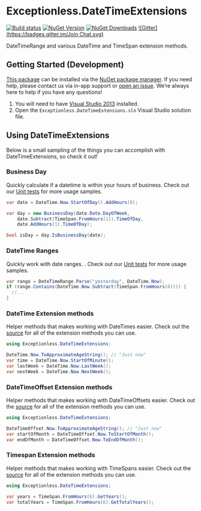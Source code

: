 # Exceptionless.DateTimeExtensions
[![Build status](https://ci.appveyor.com/api/projects/status/myxde4l3qky5y22f?svg=true)](https://ci.appveyor.com/project/Exceptionless/exceptionless-datetimeextensions) [![NuGet Version](http://img.shields.io/nuget/v/Exceptionless.DateTimeExtensions.svg?style=flat)](https://www.nuget.org/packages/Exceptionless.DateTimeExtensions/) [![NuGet Downloads](http://img.shields.io/nuget/dt/Exceptionless.DateTimeExtensions.svg?style=flat)](https://www.nuget.org/packages/Exceptionless.DateTimeExtensions/) [![Gitter](https://badges.gitter.im/Join Chat.svg)](https://gitter.im/exceptionless/Discuss)

DateTimeRange and various DateTime and TimeSpan extension methods.

## Getting Started (Development)

[This package](https://www.nuget.org/packages/Exceptionless.DateTimeExtensions/) can be installed via the [NuGet package manager](https://docs.nuget.org/consume/Package-Manager-Dialog). If you need help, please contact us via in-app support or [open an issue](https://github.com/exceptionless/Exceptionless.DateTimeExtensions/issues/new). We’re always here to help if you have any questions!

1. You will need to have [Visual Studio 2013](http://www.visualstudio.com/products/visual-studio-community-vs) installed.
2. Open the `Exceptionless.DateTimeExtensions.sln` Visual Studio solution file.

## Using DateTimeExtensions

Below is a small sampling of the things you can accomplish with DateTimeExtensions, so check it out!

### Business Day

Quickly calculate if a datetime is within your hours of business. Check out our [Unit tests](https://github.com/exceptionless/Exceptionless.DateTimeExtensions/blob/master/Source/Tests/BusinessDayTests.cs) for more usage samples.

```csharp
var date = DateTime.Now.StartOfDay().AddHours(8);

var day = new BusinessDay(date.Date.DayOfWeek,
    date.Subtract(TimeSpan.FromHours(1)).TimeOfDay,
    date.AddHours(1).TimeOfDay);

bool isDay = day.IsBusinessDay(date);
```

### DateTime Ranges

Quickly work with date ranges. . Check out our [Unit tests](https://github.com/exceptionless/Exceptionless.DateTimeExtensions/blob/master/Source/Tests/DateTimeRangeTests.cs) for more usage samples.

```csharp
var range = DateTimeRange.Parse("yesterday", DateTime.Now);
if (range.Contains(DateTime.Now.Subtract(TimeSpan.FromHours(6)))) {
  //...
}
```

### DateTime Extension methods

Helper methods that makes working with DateTimes easier.  Check out the [source](https://github.com/exceptionless/Exceptionless.DateTimeExtensions/blob/master/Source/DateTimeExtensions.cs) for all of the extension methods you can use.

```csharp
using Exceptionless.DateTimeExtensions;

DateTime.Now.ToApproximateAgeString(); // "Just now"
var time = DateTime.Now.StartOfMinute();
var lastWeek = DateTime.Now.LastWeek();
var nextWeek = DateTime.Now.NextWeek();
```

### DateTimeOffset Extension methods

Helper methods that makes working with DateTimeOffsets easier.  Check out the [source](https://github.com/exceptionless/Exceptionless.DateTimeExtensions/blob/master/Source/DateTimeOffsetExtensions.cs) for all of the extension methods you can use.

```csharp
using Exceptionless.DateTimeExtensions;

DateTimeOffset.Now.ToApproximateAgeString(); // "Just now"
var startOfMonth = DateTimeOffset.Now.ToStartOfMonth();
var endOfMonth = DateTimeOffset.Now.ToEndOfMonth();
```

### Timespan Extension methods

Helper methods that makes working with TimeSpans easier.  Check out the [source](https://github.com/exceptionless/Exceptionless.DateTimeExtensions/blob/master/Source/TimeSpanExtensions.cs) for all of the extension methods you can use.

```csharp
using Exceptionless.DateTimeExtensions;

var years = TimeSpan.FromHours(6).GetYears();
var totalYears = TimeSpan.FromHours(6).GetTotalYears();
```
